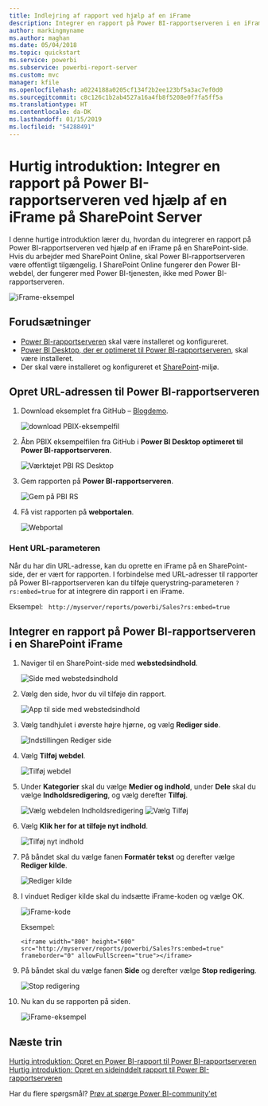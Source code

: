 ```yaml
---
title: Indlejring af rapport ved hjælp af en iFrame
description: Integrer en rapport på Power BI-rapportserveren i en iFrame på SharePoint Server
author: markingmyname
ms.author: maghan
ms.date: 05/04/2018
ms.topic: quickstart
ms.service: powerbi
ms.subservice: powerbi-report-server
ms.custom: mvc
manager: kfile
ms.openlocfilehash: a0224188a0205cf134f2b2ee123bf5a3ac7ef0d0
ms.sourcegitcommit: c8c126c1b2ab4527a16a4fb8f5208e0f7fa5ff5a
ms.translationtype: HT
ms.contentlocale: da-DK
ms.lasthandoff: 01/15/2019
ms.locfileid: "54288491"
---
```

# <a name="quickstart-embed-a-power-bi-report-server-report-using-an-iframe-in-sharepoint-server"></a>Hurtig introduktion: Integrer en rapport på Power BI-rapportserveren ved hjælp af en iFrame på SharePoint Server

I denne hurtige introduktion lærer du, hvordan du integrerer en rapport på Power BI-rapportserveren ved hjælp af en iFrame på en SharePoint-side. Hvis du arbejder med SharePoint Online, skal Power BI-rapportserveren være offentligt tilgængelig. I SharePoint Online fungerer den Power BI-webdel, der fungerer med Power BI-tjenesten, ikke med Power BI-rapportserveren. 

![iFrame-eksempel](media/quickstart-embed/quickstart_embed_01.png)
## <a name="prerequisites"></a>Forudsætninger
* [Power BI-rapportserveren](https://powerbi.microsoft.com/en-us/report-server/) skal være installeret og konfigureret.
* [Power BI Desktop, der er optimeret til Power BI-rapportserveren](install-powerbi-desktop.md), skal være installeret.
* Der skal være installeret og konfigureret et [SharePoint](https://docs.microsoft.com/sharepoint/install/install)-miljø.

## <a name="creating-the-power-bi-report-server-report-url"></a>Opret URL-adressen til Power BI-rapportserveren

1. Download eksemplet fra GitHub – [Blogdemo](https://github.com/Microsoft/powerbi-desktop-samples).

    ![download PBIX-eksempelfil](media/quickstart-embed/quickstart_embed_14.png)

2. Åbn PBIX eksempelfilen fra GitHub i **Power BI Desktop optimeret til Power BI-rapportserveren**.

    ![Værktøjet PBI RS Desktop](media/quickstart-embed/quickstart_embed_02.png)

3. Gem rapporten på **Power BI-rapportserveren**. 

    ![Gem på PBI RS](media/quickstart-embed/quickstart_embed_03.png)

4. Få vist rapporten på **webportalen**.

    ![Webportal](media/quickstart-embed/quickstart_embed_04.png)

### <a name="capturing-the-url-parameter"></a>Hent URL-parameteren

Når du har din URL-adresse, kan du oprette en iFrame på en SharePoint-side, der er vært for rapporten. I forbindelse med URL-adresser til rapporter på Power BI-rapportserveren kan du tilføje querystring-parameteren `?rs:embed=true` for at integrere din rapport i en iFrame. 

   Eksempel:
    ``` 
    http://myserver/reports/powerbi/Sales?rs:embed=true
    ```
## <a name="embedding-a-power-bi-report-server-report-in-a-sharepoint-iframe"></a>Integrer en rapport på Power BI-rapportserveren i en SharePoint iFrame

1. Naviger til en SharePoint-side med **webstedsindhold**.

    ![Side med webstedsindhold](media/quickstart-embed/quickstart_embed_05.png)

2. Vælg den side, hvor du vil tilføje din rapport.

    ![App til side med webstedsindhold](media/quickstart-embed/quickstart_embed_06.png)

3. Vælg tandhjulet i øverste højre hjørne, og vælg **Rediger side**.

    ![Indstillingen Rediger side](media/quickstart-embed/quickstart_embed_07.png)

4. Vælg **Tilføj webdel**.

    ![Tilføj webdel](media/quickstart-embed/quickstart_embed_08.png)

5. Under **Kategorier** skal du vælge **Medier og indhold**, under **Dele** skal du vælge **Indholdsredigering**, og vælg derefter **Tilføj**.

    ![Vælg webdelen Indholdsredigering](media/quickstart-embed/quickstart_embed_09.png) ![Vælg Tilføj](media/quickstart-embed/quickstart_embed_091.png)

6. Vælg **Klik her for at tilføje nyt indhold**.

    ![Tilføj nyt indhold](media/quickstart-embed/quickstart_embed_10.png)

7. På båndet skal du vælge fanen **Formatér tekst** og derefter vælge **Rediger kilde**.

     ![Rediger kilde](media/quickstart-embed/quickstart_embed_11.png)

8. I vinduet Rediger kilde skal du indsætte iFrame-koden og vælge OK.

    ![iFrame-kode](media/quickstart-embed/quickstart_embed_12.png)

     Eksempel:
     ```
     <iframe width="800" height="600" src="http://myserver/reports/powerbi/Sales?rs:embed=true" frameborder="0" allowFullScreen="true"></iframe>
     ```

9. På båndet skal du vælge fanen **Side** og derefter vælge **Stop redigering**.

    ![Stop redigering](media/quickstart-embed/quickstart_embed_13.png)

10. Nu kan du se rapporten på siden.

    ![iFrame-eksempel](media/quickstart-embed/quickstart_embed_01.png)

## <a name="next-steps"></a>Næste trin

[Hurtig introduktion: Opret en Power BI-rapport til Power BI-rapportserveren](quickstart-create-powerbi-report.md)  
[Hurtig introduktion: Opret en sideinddelt rapport til Power BI-rapportserveren](quickstart-create-paginated-report.md)  

Har du flere spørgsmål? [Prøv at spørge Power BI-community'et](https://community.powerbi.com/) 